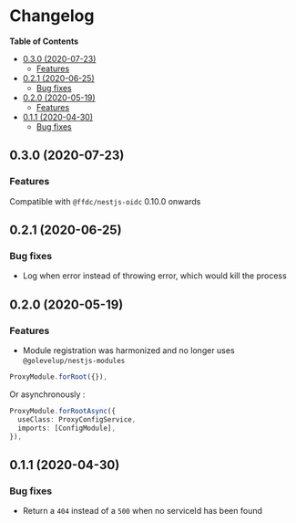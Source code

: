 # Changelog

**Table of Contents**

<!-- TOC depthFrom:2 depthTo:3 -->

- [0.3.0 (2020-07-23)](#030-2020-07-23)
  - [Features](#features)
- [0.2.1 (2020-06-25)](#021-2020-06-25)
  - [Bug fixes](#bug-fixes)
- [0.2.0 (2020-05-19)](#020-2020-05-19)
  - [Features](#features-1)
- [0.1.1 (2020-04-30)](#011-2020-04-30)
  - [Bug fixes](#bug-fixes-1)

<!-- /TOC -->

## 0.3.0 (2020-07-23)

### Features

Compatible with `@ffdc/nestjs-oidc` 0.10.0 onwards

## 0.2.1 (2020-06-25)

### Bug fixes

- Log when error instead of throwing error, which would kill the process

## 0.2.0 (2020-05-19)

### Features

- Module registration was harmonized and no longer uses `@golevelup/nestjs-modules`

```ts
ProxyModule.forRoot({}),
```

Or asynchronously :

```ts
ProxyModule.forRootAsync({
  useClass: ProxyConfigService,
  imports: [ConfigModule],
}),
```

## 0.1.1 (2020-04-30)

### Bug fixes

- Return a `404` instead of a `500` when no serviceId has been found
